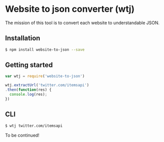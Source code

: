 # Website to json converter (wtj)

The mission of this tool is to convert each website to understandable JSON.

## Installation

```bash
$ npm install website-to-json --save
```

## Getting started

```js
var wtj = require('website-to-json')

wtj.extractUrl('twitter.com/itemsapi')
.then(function(res) {
  console.log(res);
})
```

## CLI

```bash
$ wtj twitter.com/itemsapi
```

To be continued!
